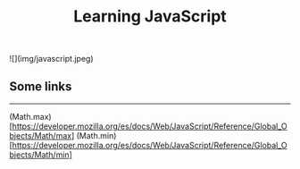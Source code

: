 <h1 align="center">Learning JavaScript</h1>
<p align="center"><img src=""></p> 
![](img/javascript.jpeg)

## Some links 
---
(Math.max)[https://developer.mozilla.org/es/docs/Web/JavaScript/Reference/Global_Objects/Math/max]
(Math.min)[https://developer.mozilla.org/es/docs/Web/JavaScript/Reference/Global_Objects/Math/min]

